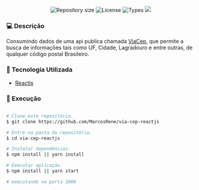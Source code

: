 <p align="center">
   <img alt="Repository size" src="https://img.shields.io/github/repo-size/MarcosRene/via-cep-reactjs">
   <img alt="License" src="https://img.shields.io/badge/license-MIT-brightgreen">
   <img alt="Types" src="https://img.shields.io/npm/types/typescript">
   <img src="https://img.shields.io/badge/react-Reactjs-blue">
</p>

### :computer: Descrição
Consumindo dados de uma api publica chamada [ViaCep][via], que permite a busca de informações tais como UF, Cidade, Lagradouro e entre outras, de qualquer código postal Brasileiro.

### :hammer: Tecnologia Utilizada
* [Reactjs][reactjs]

### :rocket: Execução

```bash

# Clone este repositório.
$ git clone https://github.com/MarcosRene/via-cep-reactjs

# Entre na pasta do repositório.
$ cd via-cep-reactjs

# Instalar dependências.
$ npm install || yarn install

# Executar aplicação.
$ npm install || yarn start

# executando na porta 3000

```


[via]: https://viacep.com.br/
[reactjs]: https://reactjs.org/
[react]: https://reactjs.org/
[typescript]: https://www.typescriptlang.org/
